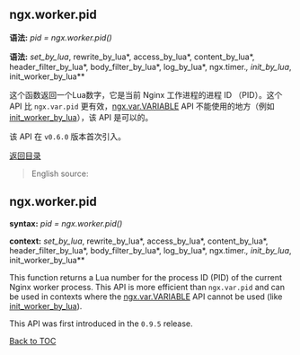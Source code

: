 ngx.worker.pid
--------------

**语法:** *pid = ngx.worker.pid()*

**语法:** *set_by_lua*, rewrite_by_lua*, access_by_lua*, content_by_lua*, header_filter_by_lua*, body_filter_by_lua*, log_by_lua*, ngx.timer.*, init_by_lua*, init_worker_by_lua**

这个函数返回一个Lua数字，它是当前 Nginx 工作进程的进程 ID （PID）。这个 API 比 `ngx.var.pid` 更有效，[ngx.var.VARIABLE](#ngxvarvariable) API 不能使用的地方（例如 [init_worker_by_lua](#init_worker_by_lua)），该 API 是可以的。

该 API 在 `v0.6.0` 版本首次引入。

[返回目录](#nginx-api-for-lua)

> English source:

ngx.worker.pid
--------------

**syntax:** *pid = ngx.worker.pid()*

**context:** *set_by_lua*, rewrite_by_lua*, access_by_lua*, content_by_lua*, header_filter_by_lua*, body_filter_by_lua*, log_by_lua*, ngx.timer.*, init_by_lua*, init_worker_by_lua**

This function returns a Lua number for the process ID (PID) of the current Nginx worker process. This API is more efficient than `ngx.var.pid` and can be used in contexts where the [ngx.var.VARIABLE](#ngxvarvariable) API cannot be used (like [init_worker_by_lua](#init_worker_by_lua)).

This API was first introduced in the `0.9.5` release.

[Back to TOC](#nginx-api-for-lua)

